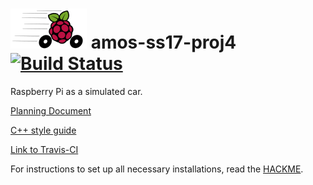 # ![ProjectLogo](resources/images/ProjectLogoThumb.png)  amos-ss17-proj4   [![Build Status](https://travis-ci.org/christian-reintges/amos-ss17-proj4.svg?branch=master)](https://travis-ci.org/christian-reintges/amos-ss17-proj4)    

Raspberry Pi as a simulated car.

[Planning Document](https://goo.gl/ummYm7)   

[C++ style guide](https://google.github.io/styleguide/cppguide.html)  

[Link to Travis-CI](https://travis-ci.org/christian-reintges/amos-ss17-proj4)  

For instructions to set up all necessary installations, read the [HACKME](HACKME.md).
